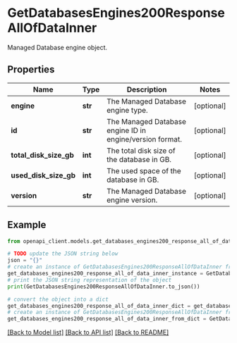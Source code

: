 # GetDatabasesEngines200ResponseAllOfDataInner

Managed Database engine object.

## Properties

Name | Type | Description | Notes
------------ | ------------- | ------------- | -------------
**engine** | **str** | The Managed Database engine type. | [optional] 
**id** | **str** | The Managed Database engine ID in engine/version format. | [optional] 
**total_disk_size_gb** | **int** | The total disk size of the database in GB. | [optional] 
**used_disk_size_gb** | **int** | The used space of the database in GB. | [optional] 
**version** | **str** | The Managed Database engine version. | [optional] 

## Example

```python
from openapi_client.models.get_databases_engines200_response_all_of_data_inner import GetDatabasesEngines200ResponseAllOfDataInner

# TODO update the JSON string below
json = "{}"
# create an instance of GetDatabasesEngines200ResponseAllOfDataInner from a JSON string
get_databases_engines200_response_all_of_data_inner_instance = GetDatabasesEngines200ResponseAllOfDataInner.from_json(json)
# print the JSON string representation of the object
print(GetDatabasesEngines200ResponseAllOfDataInner.to_json())

# convert the object into a dict
get_databases_engines200_response_all_of_data_inner_dict = get_databases_engines200_response_all_of_data_inner_instance.to_dict()
# create an instance of GetDatabasesEngines200ResponseAllOfDataInner from a dict
get_databases_engines200_response_all_of_data_inner_from_dict = GetDatabasesEngines200ResponseAllOfDataInner.from_dict(get_databases_engines200_response_all_of_data_inner_dict)
```
[[Back to Model list]](../README.md#documentation-for-models) [[Back to API list]](../README.md#documentation-for-api-endpoints) [[Back to README]](../README.md)


